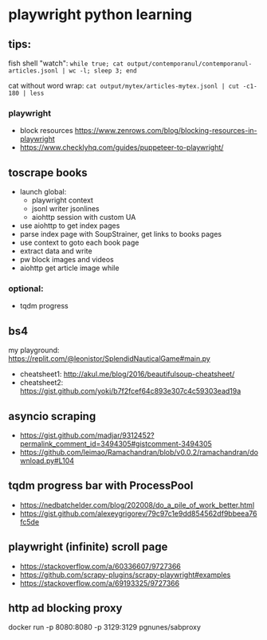 # playwright python learning

## tips:

fish shell "watch": `while true; cat output/contemporanul/contemporanul-articles.jsonl | wc -l; sleep 3; end`


cat without word wrap: `cat output/mytex/articles-mytex.jsonl | cut -c1-180 | less`

### playwright

- block resources https://www.zenrows.com/blog/blocking-resources-in-playwright
- https://www.checklyhq.com/guides/puppeteer-to-playwright/

## toscrape books

- launch global:
    * playwright context
    * jsonl writer jsonlines
    * aiohttp session with custom UA
- use aiohttp to get index pages
- parse index page with SoupStrainer, get links to books pages
- use context to goto each book page
- extract data and write
- pw block images and videos
- aiohttp get article image while


### optional:

- tqdm progress

## bs4

my playground: https://replit.com/@leonistor/SplendidNauticalGame#main.py

- cheatsheet1: http://akul.me/blog/2016/beautifulsoup-cheatsheet/
- cheatsheet2: https://gist.github.com/yoki/b7f2fcef64c893e307c4c59303ead19a

## asyncio scraping

-  https://gist.github.com/madjar/9312452?permalink_comment_id=3494305#gistcomment-3494305
- https://github.com/leimao/Ramachandran/blob/v0.0.2/ramachandran/download.py#L104

## tqdm progress bar with ProcessPool

- https://nedbatchelder.com/blog/202008/do_a_pile_of_work_better.html
- https://gist.github.com/alexeygrigorev/79c97c1e9dd854562df9bbeea76fc5de


## playwright (infinite) scroll page

- https://stackoverflow.com/a/60336607/9727366
- https://github.com/scrapy-plugins/scrapy-playwright#examples
- https://stackoverflow.com/a/69193325/9727366

## http ad blocking proxy

docker run -p 8080:8080 -p 3129:3129 pgnunes/sabproxy
